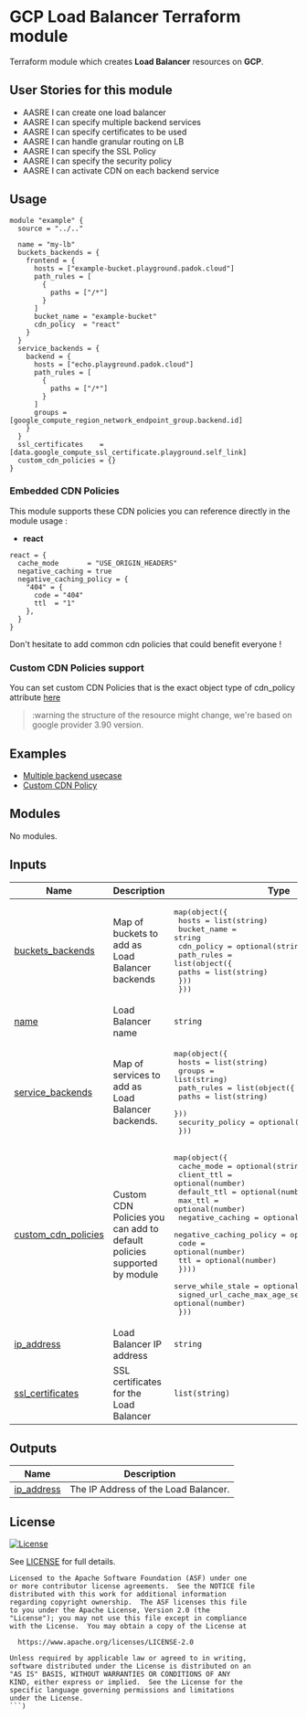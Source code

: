 # GCP Load Balancer Terraform module

Terraform module which creates **Load Balancer** resources on **GCP**. 
<!-- This module is an abstraction of the [MODULE_NAME](https://github.com/a_great_module) by [@someoneverysmart](https://github.com/someoneverysmart). -->

## User Stories for this module

- AASRE I can create one load balancer
- AASRE I can specify multiple backend services
- AASRE I can specify certificates to be used
- AASRE I can handle granular routing on LB
- AASRE I can specify the SSL Policy
- AASRE I can specify the security policy
- AASRE I can activate CDN on each backend service

## Usage

```hcl
module "example" {
  source = "../.."

  name = "my-lb"
  buckets_backends = {
    frontend = {
      hosts = ["example-bucket.playground.padok.cloud"]
      path_rules = [
        {
          paths = ["/*"]
        }
      ]
      bucket_name = "example-bucket"
      cdn_policy  = "react"
    }
  }
  service_backends = {
    backend = {
      hosts = ["echo.playground.padok.cloud"]
      path_rules = [
        {
          paths = ["/*"]
        }
      ]
      groups = [google_compute_region_network_endpoint_group.backend.id]
    }
  }
  ssl_certificates    = [data.google_compute_ssl_certificate.playground.self_link]
  custom_cdn_policies = {}
}
```

### Embedded CDN Policies

This module supports these CDN policies you can reference directly in the module usage :

- **react**

```hcl
react = {
  cache_mode       = "USE_ORIGIN_HEADERS"
  negative_caching = true
  negative_caching_policy = {
    "404" = {
      code = "404"
      ttl  = "1"
    },
  }
}
```

Don't hesitate to add common cdn policies that could benefit everyone !

### Custom CDN Policies support

You can set custom CDN Policies that is the exact object type of cdn_policy attribute [here](https://registry.terraform.io/providers/hashicorp/google/latest/docs/resources/compute_backend_bucket#cdn_policy)

> :warning the structure of the resource might change, we're based on google provider 3.90 version.

## Examples

- [Multiple backend usecase](examples/multi-backend-lb/main.tf)
- [Custom CDN Policy](examples/custom-cdn-policy/main.tf)

<!-- BEGIN_TF_DOCS -->
## Modules

No modules.

## Inputs

| Name | Description | Type | Default | Required |
|------|-------------|------|---------|:--------:|
| <a name="input_buckets_backends"></a> [buckets\_backends](#input\_buckets\_backends) | Map of buckets to add as Load Balancer backends | <pre>map(object({<br>    hosts       = list(string)<br>    bucket_name = string<br>    cdn_policy  = optional(string)<br>    path_rules = list(object({<br>      paths = list(string)<br>    }))<br>  }))</pre> | n/a | yes |
| <a name="input_name"></a> [name](#input\_name) | Load Balancer name | `string` | n/a | yes |
| <a name="input_service_backends"></a> [service\_backends](#input\_service\_backends) | Map of services to add as Load Balancer backends. | <pre>map(object({<br>    hosts  = list(string)<br>    groups = list(string)<br>    path_rules = list(object({<br>      paths = list(string)<br>    }))<br>    security_policy = optional(string)<br>  }))</pre> | n/a | yes |
| <a name="input_custom_cdn_policies"></a> [custom\_cdn\_policies](#input\_custom\_cdn\_policies) | Custom CDN Policies you can add to default policies supported by module | <pre>map(object({<br>    cache_mode       = optional(string)<br>    client_ttl       = optional(number)<br>    default_ttl      = optional(number)<br>    max_ttl          = optional(number)<br>    negative_caching = optional(bool)<br>    negative_caching_policy = optional(map(object({<br>      code = optional(number)<br>      ttl  = optional(number)<br>    })))<br>    serve_while_stale            = optional(number)<br>    signed_url_cache_max_age_sec = optional(number)<br>  }))</pre> | `{}` | no |
| <a name="input_ip_address"></a> [ip\_address](#input\_ip\_address) | Load Balancer IP address | `string` | `""` | no |
| <a name="input_ssl_certificates"></a> [ssl\_certificates](#input\_ssl\_certificates) | SSL certificates for the Load Balancer | `list(string)` | `[]` | no |

## Outputs

| Name | Description |
|------|-------------|
| <a name="output_ip_address"></a> [ip\_address](#output\_ip\_address) | The IP Address of the Load Balancer. |
<!-- END_TF_DOCS -->

## License

[![License](https://img.shields.io/badge/License-Apache%202.0-blue.svg)](https://opensource.org/licenses/Apache-2.0)

See [LICENSE](LICENSE) for full details.

```text
Licensed to the Apache Software Foundation (ASF) under one
or more contributor license agreements.  See the NOTICE file
distributed with this work for additional information
regarding copyright ownership.  The ASF licenses this file
to you under the Apache License, Version 2.0 (the
"License"); you may not use this file except in compliance
with the License.  You may obtain a copy of the License at

  https://www.apache.org/licenses/LICENSE-2.0

Unless required by applicable law or agreed to in writing,
software distributed under the License is distributed on an
"AS IS" BASIS, WITHOUT WARRANTIES OR CONDITIONS OF ANY
KIND, either express or implied.  See the License for the
specific language governing permissions and limitations
under the License.
```)
